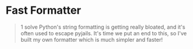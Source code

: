 # Fast Formatter
> 1 solve
Python's string formatting is getting really bloated, and it's often used to escape pyjails. It's time we put an end to this, so I've built my own formatter which is much simpler and faster!
